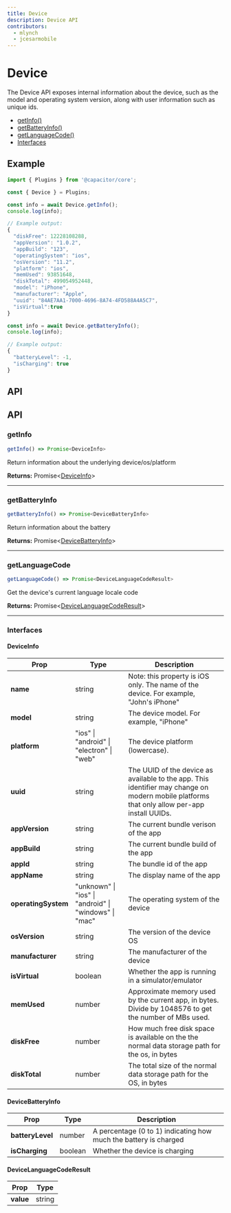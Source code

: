 ```yaml
---
title: Device
description: Device API
contributors:
  - mlynch
  - jcesarmobile
---
```


<plugin-platforms platforms="pwa,ios,android"></plugin-platforms>

# Device

The Device API exposes internal information about the device, such as the model and operating system version, along with user information
such as unique ids.

<!--DOCGEN_INDEX_START-->
* [getInfo()](#getinfo)
* [getBatteryInfo()](#getbatteryinfo)
* [getLanguageCode()](#getlanguagecode)
* [Interfaces](#interfaces)
<!--DOCGEN_INDEX_END-->

## Example

```typescript
import { Plugins } from '@capacitor/core';

const { Device } = Plugins;

const info = await Device.getInfo();
console.log(info);

// Example output:
{
  "diskFree": 12228108288,
  "appVersion": "1.0.2",
  "appBuild": "123",
  "operatingSystem": "ios",
  "osVersion": "11.2",
  "platform": "ios",
  "memUsed": 93851648,
  "diskTotal": 499054952448,
  "model": "iPhone",
  "manufacturer": "Apple",
  "uuid": "84AE7AA1-7000-4696-8A74-4FD588A4A5C7",
  "isVirtual":true
}

const info = await Device.getBatteryInfo();
console.log(info);

// Example output:
{
  "batteryLevel": -1,
  "isCharging": true
}
```

## API

<!--DOCGEN_API_START-->
<!--Update the source file JSDoc comments and rerun docgen to update the docs below-->
## API

### getInfo

```typescript
getInfo() => Promise<DeviceInfo>
```

Return information about the underlying device/os/platform

**Returns:** Promise&lt;[DeviceInfo](#deviceinfo)&gt;

--------------------


### getBatteryInfo

```typescript
getBatteryInfo() => Promise<DeviceBatteryInfo>
```

Return information about the battery

**Returns:** Promise&lt;[DeviceBatteryInfo](#devicebatteryinfo)&gt;

--------------------


### getLanguageCode

```typescript
getLanguageCode() => Promise<DeviceLanguageCodeResult>
```

Get the device's current language locale code

**Returns:** Promise&lt;[DeviceLanguageCodeResult](#devicelanguagecoderesult)&gt;

--------------------


### Interfaces


#### DeviceInfo

| Prop                | Type                                                  | Description                                                                                                                                  |
| ------------------- | ----------------------------------------------------- | -------------------------------------------------------------------------------------------------------------------------------------------- |
| **name**            | string                                                | Note: this property is iOS only. The name of the device. For example, "John's iPhone"                                                        |
| **model**           | string                                                | The device model. For example, "iPhone"                                                                                                      |
| **platform**        | "ios" \| "android" \| "electron" \| "web"             | The device platform (lowercase).                                                                                                             |
| **uuid**            | string                                                | The UUID of the device as available to the app. This identifier may change on modern mobile platforms that only allow per-app install UUIDs. |
| **appVersion**      | string                                                | The current bundle verison of the app                                                                                                        |
| **appBuild**        | string                                                | The current bundle build of the app                                                                                                          |
| **appId**           | string                                                | The bundle id of the app                                                                                                                     |
| **appName**         | string                                                | The display name of the app                                                                                                                  |
| **operatingSystem** | "unknown" \| "ios" \| "android" \| "windows" \| "mac" | The operating system of the device                                                                                                           |
| **osVersion**       | string                                                | The version of the device OS                                                                                                                 |
| **manufacturer**    | string                                                | The manufacturer of the device                                                                                                               |
| **isVirtual**       | boolean                                               | Whether the app is running in a simulator/emulator                                                                                           |
| **memUsed**         | number                                                | Approximate memory used by the current app, in bytes. Divide by 1048576 to get the number of MBs used.                                       |
| **diskFree**        | number                                                | How much free disk space is available on the the normal data storage path for the os, in bytes                                               |
| **diskTotal**       | number                                                | The total size of the normal data storage path for the OS, in bytes                                                                          |


#### DeviceBatteryInfo

| Prop             | Type    | Description                                                      |
| ---------------- | ------- | ---------------------------------------------------------------- |
| **batteryLevel** | number  | A percentage (0 to 1) indicating how much the battery is charged |
| **isCharging**   | boolean | Whether the device is charging                                   |


#### DeviceLanguageCodeResult

| Prop      | Type   |
| --------- | ------ |
| **value** | string |


<!--DOCGEN_API_END-->
